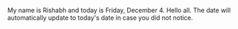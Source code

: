 My name is Rishabh and today is Friday, December 4. Hello all. The date will automatically update to today's date in case you did not notice.
